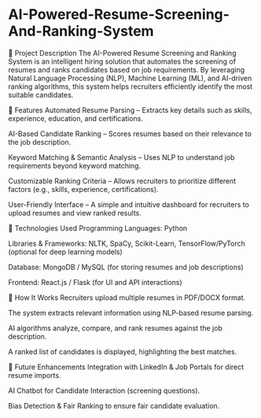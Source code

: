 # AI-Powered-Resume-Screening-And-Ranking-System

📌 Project Description
The AI-Powered Resume Screening and Ranking System is an intelligent hiring solution that automates the screening of resumes and ranks candidates based on job requirements. By leveraging Natural Language Processing (NLP), Machine Learning (ML), and AI-driven ranking algorithms, this system helps recruiters efficiently identify the most suitable candidates.

🔹 Features
Automated Resume Parsing – Extracts key details such as skills, experience, education, and certifications.

AI-Based Candidate Ranking – Scores resumes based on their relevance to the job description.

Keyword Matching & Semantic Analysis – Uses NLP to understand job requirements beyond keyword matching.

Customizable Ranking Criteria – Allows recruiters to prioritize different factors (e.g., skills, experience, certifications).

User-Friendly Interface – A simple and intuitive dashboard for recruiters to upload resumes and view ranked results.

🔧 Technologies Used
Programming Languages: Python

Libraries & Frameworks: NLTK, SpaCy, Scikit-Learn, TensorFlow/PyTorch (optional for deep learning models)

Database: MongoDB / MySQL (for storing resumes and job descriptions)

Frontend: React.js / Flask (for UI and API interactions)

🚀 How It Works
Recruiters upload multiple resumes in PDF/DOCX format.

The system extracts relevant information using NLP-based resume parsing.

AI algorithms analyze, compare, and rank resumes against the job description.

A ranked list of candidates is displayed, highlighting the best matches.

📌 Future Enhancements
Integration with LinkedIn & Job Portals for direct resume imports.

AI Chatbot for Candidate Interaction (screening questions).

Bias Detection & Fair Ranking to ensure fair candidate evaluation.

